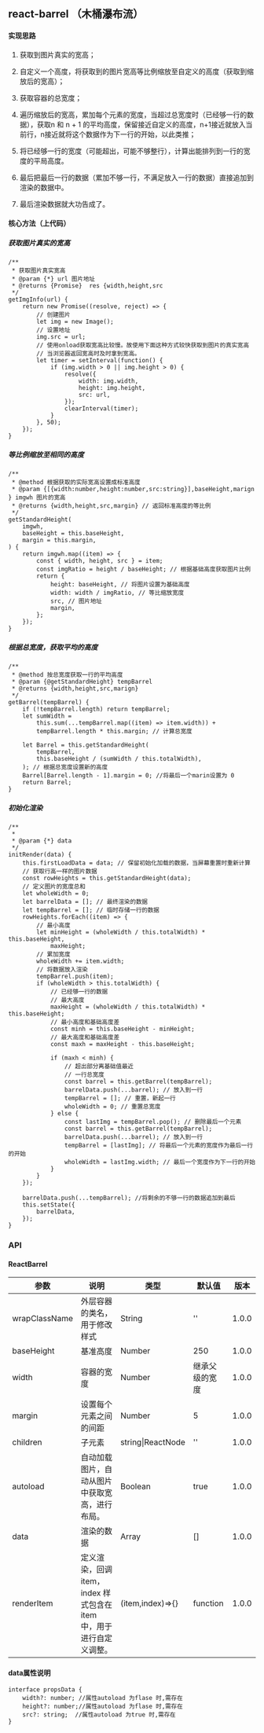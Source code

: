## react-barrel （木桶瀑布流）


#### 实现思路
1. 获取到图片真实的宽高；

2. 自定义一个高度，将获取到的图片宽高等比例缩放至自定义的高度（获取到缩放后的宽高）；

3. 获取容器的总宽度；

4. 遍历缩放后的宽高，累加每个元素的宽度，当超过总宽度时（已经够一行的数据），获取n 和 n + 1 的平均高度，保留接近自定义的高度，n+1接近就放入当前行，n接近就将这个数据作为下一行的开始，以此类推；

5. 将已经够一行的宽度（可能超出，可能不够整行），计算出能排列到一行的宽度的平局高度。

6. 最后把最后一行的数据（累加不够一行，不满足放入一行的数据）直接追加到渲染的数据中。

7. 最后渲染数据就大功告成了。



#### 核心方法（上代码）

##### 获取图片真实的宽高
```
/**
 * 获取图片真实宽高
 * @param {*} url 图片地址
 * @returns {Promise}  res {width,height,src
 */
getImgInfo(url) {
	return new Promise((resolve, reject) => {
	    // 创建图片
		let img = new Image();
		// 设置地址
		img.src = url;
		// 使用onload获取宽高比较慢。故使用下面这种方式较快获取到图片的真实宽高
		// 当浏览器返回宽高时及时拿到宽高。
		let timer = setInterval(function() {
			if (img.width > 0 || img.height > 0) {
				resolve({
					width: img.width,
					height: img.height,
					src: url,
				});
				clearInterval(timer);
			}
		}, 50);
	});
}
```

##### 等比例缩放至相同的高度
```
/**
 * @method 根据获取的实际宽高设置成标准高度
 * @param {[{width:number,height:number,src:string}],baseHeight,marign } imgwh 图片的宽高
 * @returns {width,height,src,margin} // 返回标准高度的等比例
 */
getStandardHeight(
	imgwh,
	baseHeight = this.baseHeight,
	margin = this.margin,
) {
	return imgwh.map((item) => {
		const { width, height, src } = item;
		const imgRatio = height / baseHeight; // 根据基础高度获取图片比例
		return {
			height: baseHeight, // 将图片设置为基础高度
			width: width / imgRatio, // 等比缩放宽度
			src, // 图片地址
			margin,
		};
	});
}
```

##### 根据总宽度，获取平均的高度
```
/**
 * @method 按总宽度获取一行的平均高度
 * @param {@getStandardHeight} tempBarrel
 * @returns {width,height,src,marign}
 */
getBarrel(tempBarrel) {
    if (!tempBarrel.length) return tempBarrel;
    let sumWidth =
    	this.sum(...tempBarrel.map((item) => item.width)) +
    	tempBarrel.length * this.margin; // 计算总宽度
    
    let Barrel = this.getStandardHeight(
    	tempBarrel,
    	this.baseHeight / (sumWidth / this.totalWidth),
    ); // 根据总宽度设置新的高度
    Barrel[Barrel.length - 1].margin = 0; //将最后一个marin设置为 0
    return Barrel;
}
```


##### 初始化渲染
```
/**
 *
 * @param {*} data 
 */
initRender(data) {
	this.firstLoadData = data; // 保留初始化加载的数据，当屏幕重置时重新计算
	// 获取行高一样的图片数据
	const rowHeights = this.getStandardHeight(data);
	// 定义图片的宽度总和
	let wholeWidth = 0;
	let barrelData = []; // 最终渲染的数据
	let tempBarrel = []; // 临时存储一行的数据
	rowHeights.forEach((item) => {
		// 最小高度
		let minHeight = (wholeWidth / this.totalWidth) * this.baseHeight,
			maxHeight;
		// 累加宽度
		wholeWidth += item.width;
		// 将数据放入渲染
		tempBarrel.push(item);
		if (wholeWidth > this.totalWidth) {
			// 已经够一行的数据
			// 最大高度
			maxHeight = (wholeWidth / this.totalWidth) * this.baseHeight;
			// 最小高度和基础高度差
			const minh = this.baseHeight - minHeight;
			// 最大高度和基础高度差
			const maxh = maxHeight - this.baseHeight;

			if (maxh < minh) {
				// 超出部分离基础值最近
				// 一行总宽度
				const barrel = this.getBarrel(tempBarrel);
				barrelData.push(...barrel); // 放入到一行
				tempBarrel = []; // 重置，新起一行
				wholeWidth = 0; // 重置总宽度
			} else {
				const lastImg = tempBarrel.pop(); // 删除最后一个元素
				const barrel = this.getBarrel(tempBarrel);
				barrelData.push(...barrel); // 放入到一行
				tempBarrel = [lastImg]; // 将最后一个元素的宽度作为最后一行的开始
				wholeWidth = lastImg.width; // 最后一个宽度作为下一行的开始
			}
		}
	});

	barrelData.push(...tempBarrel); //将剩余的不够一行的数据追加到最后
	this.setState({
		barrelData,
	});
}

```


### API

#### ReactBarrel

| 参数          | 说明                                                                | 类型              | 默认值         | 版本  |
| ------------- | ------------------------------------------------------------------- | ----------------- | -------------- | ----- |
| wrapClassName | 外层容器的类名，用于修改样式                                        | String            | ''             | 1.0.0 |
| baseHeight    | 基准高度                                                            | Number            | 250            | 1.0.0 |
| width         | 容器的宽度                                                          | Number            | 继承父级的宽度 | 1.0.0 |
| margin        | 设置每个元素之间的间距                                              | Number            | 5              | 1.0.0 |
| children      | 子元素                                                              | string\|ReactNode | ''             | 1.0.0 |
| autoload      | 自动加载图片，自动从图片中获取宽高，进行布局。                      | Boolean           | true           | 1.0.0 |
| data          | 渲染的数据                                                          | Array             | []             | 1.0.0 |
| renderItem    | 定义渲染，回调 item，index 样式包含在 item 中，用于进行自定义调整。 | (item,index)=>{}  | function       | 1.0.0 |


#### data属性说明

``` 
interface propsData {
    width?: number; //属性autoload 为flase 时,需存在
    height?: number;//属性autoload 为flase 时,需存在
    src?: string;  //属性autoload 为true 时,需存在
}
    
```
